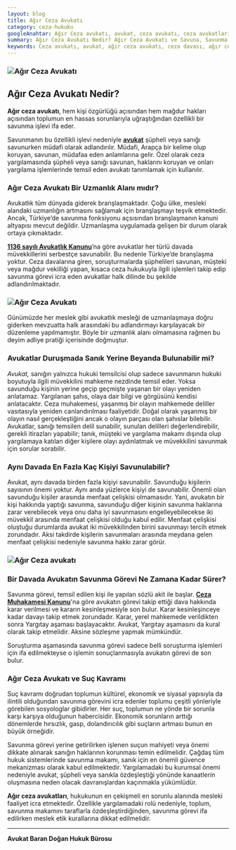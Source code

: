 ```yaml
---
layout: blog
title: Ağır Ceza Avukatı
category: ceza-hukuku
googleAnahtar: Ağır Ceza avukatı, avukat, ceza avukatı, ceza avukatları, ağır ceza avukatları, istanbul ceza avukatı
summary: Ağır Ceza Avukatı Nedir? Ağır Ceza Avukatı ve Savuna, Savunma Görevinin Başlaması ve Bitmesi, Savunma İşlevi ve Suç gibi kavramlar özetlenmiştir.
keywords: Ceza avukatı, avukat, ağır ceza avukatı, ceza davası, ağır ceza avukatları, istanbul ceza avukatı
---
```


### ![Ağır Ceza Avukatı](https://camo.githubusercontent.com/84f7c716f82f119b4f5c8f4746caa9131cf144ad/687474703a2f2f692e68697a6c69726573696d2e636f6d2f3945454e4f5a2e6a7067 "Ağır Ceza Avukatı")

## Ağır Ceza  Avukatı Nedir?


**Ağır ceza avukatı**, hem kişi özgürlüğü açısından hem mağdur hakları açısından toplumun en hassas sorunlarıyla uğraştığından özellikli bir savunma işlevi ifa eder. 

Savunmanın bu özellikli işlevi nedeniyle [**avukat**](https://tr.wikipedia.org/wiki/Avukat) şüpheli veya sanığı savunurken müdafi olarak adlandırılır. Müdafi, Arapça bir kelime olup koruyan, savunan, müdafaa eden anlamlarına gelir. Özel olarak ceza yargılamasında şüpheli veya sanığı savunan, haklarını koruyan ve onları yargılama işlemlerinde temsil eden avukatı tanımlamak için kullanılır.



### Ağır Ceza Avukatı Bir Uzmanlık Alanı mıdır?

Avukatlık tüm dünyada giderek branşlaşmaktadır. Çoğu ülke, mesleki alandaki uzmanlığın artmasını sağlamak için branşlaşmayı teşvik etmektedir. Ancak, Türkiye’de savunma fonksiyonu açsısından branşlaşmanın kanuni altyapısı mevcut değildir. Uzmanlaşma uygulamada gelişen bir durum olarak ortaya çıkmaktadır.

 [**1136 sayılı Avukatlık Kanunu**](http://www.mevzuat.gov.tr/Metin.Aspx?MevzuatKod=1.5.1136&MevzuatIliski=0&sourceXmlSearch=amme%20alacaklar%C4%B1n%C4%B1n%20tahsil%20usul%C3%BC%20hakk%C4%B1nda%20kanun)’na göre avukatlar her türlü davada müvekkillerini serbestçe savunabilir. Bu nedenle Türkiye’de branşlaşma yoktur. Ceza davalarına giren, soruşturmalarda şüphelileri savunan, müşteki veya mağdur vekilliği yapan, kısaca ceza hukukuyla ilgili işlemleri takip edip savunma görevi icra eden avukatlar halk dilinde bu şekilde adlandırılmaktadır.


### ![Ağır Ceza Avukatı](https://camo.githubusercontent.com/611de88e16b524cca22e85c261f6a971a00b29ca/687474703a2f2f692e68697a6c69726573696d2e636f6d2f6144396a39322e6a7067 "Ağır Ceza Avukatı")

Günümüzde her meslek gibi avukatlık mesleği de uzmanlaşmaya doğru giderken mevzuatta halk arasındaki bu adlandırmayı karşılayacak bir düzenleme yapılmamıştır. Böyle bir uzmanlık alanı olmamasına rağmen bu deyim adliye pratiği içerisinde doğmuştur. 



### Avukatlar Duruşmada Sanık Yerine Beyanda Bulunabilir mi?


*Avukat,* sanığın yalnızca hukuki temsilcisi olup sadece savunmanın  hukuki boyutuyla ilgili müvekkilini mahkeme nezdinde temsil eder. Yoksa savunduğu kişinin yerine geçip geçmişte yaşanan bir olayı yeniden anlatamaz. Yargılanan şahıs, olaya dair bilgi ve görgüsünü kendisi anlatacaktır. Ceza muhakemesi, yaşanmış bir olayın mahkemede deliller vasıtasıyla yeniden canlandırılması faaliyetidir. Doğal olarak yaşanmış bir olayın nasıl gerçekleştiğini ancak o olayın parçası olan şahıslar bilebilir. Avukatlar, sanığı temsilen delil sunabilir, sunulan delilleri değerlendirebilir, gerekli itirazları yapabilir; tanık, müşteki ve yargılama makamı dışında olup yargılamaya katılan diğer kişilere olayı aydınlatmak ve müvekkilini savunmak için sorular sorabilir.



###  Aynı Davada En Fazla Kaç Kişiyi Savunulabilir?


Avukat, aynı davada birden fazla kişiyi savunabilir. Savunduğu kişilerin sayısının önemi yoktur. Aynı anda yüzlerce kişiyi de savunabilir. Önemli olan savunduğu kişiler arasında menfaat çelişkisi olmamasıdır. Yani, avukatın bir kişi hakkında yaptığı savunma, savunduğu diğer kişinin savunma haklarına zarar verebilecek veya onu daha iyi savunmasını engelleyebilecekse iki müvekkil arasında menfaat çelişkisi olduğu kabul edilir. Menfaat çelişkisi oluştuğu durumlarda avukat iki müvekkilinden birini savunmayı tercih etmek zorundadır. Aksi takdirde kişilerin savunmaları arasında meydana gelen menfaat çelişkisi nedeniyle savunma hakkı zarar görür.


### ![Ağır Ceza avukatı](https://camo.githubusercontent.com/aa0b54df6cca8736e952ea1cd5ac8d831a007d38/687474703a2f2f692e68697a6c69726573696d2e636f6d2f3361723952352e6a7067 "Ağır Ceza Avukatı")


### Bir Davada Avukatın Savunma Görevi Ne Zamana Kadar Sürer?


Savunma görevi, temsil edilen kişi ile yapılan sözlü akit ile başlar. [**Ceza Muhakamesi Kanunu**](http://www.ceza-bb.adalet.gov.tr/mevzuat/5271.htm)'na göre avukatın görevi takip ettiği dava hakkında karar verilmesi ve kararın kesinleşmesiyle son bulur. Karar kesinleşinceye kadar davayı takip etmek zorundadır. Karar, yerel mahkemede verildikten sonra Yargıtay aşaması başlayacaktır. Avukat, Yargıtay aşamasını da kural olarak takip etmelidir. Aksine sözleşme yapmak mümkündür.

Soruşturma aşamasında savunma görevi sadece belli soruşturma işlemleri için ifa edilmekteyse o işlemin sonuçlanmasıyla avukatın görevi de son bulur.


### Ağır Ceza Avukatı ve Suç Kavramı


Suç kavramı doğrudan toplumun kültürel, ekonomik ve siyasal yapısıyla da ilintili olduğundan savunma görevini icra edenler toplumu çeşitli yönleriyle görebilen sosyologlar gibidirler. Her suç, toplumun ne yönde bir sorunla karşı karşıya olduğunun habercisidir. Ekonomik sorunların arttığı dönemlerde hırsızlık, gasp, dolandırıcılık gibi suçların artması bunun en büyük örneğidir.

Savunma görevi yerine getirilirken işlenen suçun mahiyeti veya önemi dikkate alınarak sanığın haklarının korunması temin edilmelidir.  Çağdaş tüm hukuk sistemlerinde savunma makamı, sanık için en önemli güvence mekanizması olarak kabul edilmektedir. Yargılamadaki bu kurumsal önemi nedeniyle avukat, şüpheli veya sanıkla özdeşleştiği yönünde kanaatlerin oluşmasına neden olacak davranışlardan kaçınmakla yükümlüdür.

**Ağır ceza avukatları**, hukukunun en çekişmeli en sorunlu alanında mesleki faaliyet icra etmektedir. Özellikle  yargılamadaki rolü nedeniyle, toplum, savunma makamını taraflarla özdeşleştirdiğinden, savunma görevi ifa edilirken meslek etik kurallarına dikkat edilmelidir.

______________________________________________________________________________________________________________________________________

**Avukat Baran Doğan Hukuk Bürosu**

